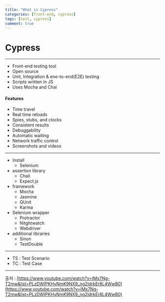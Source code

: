 ```yaml
---
title: "What is Cypress"
categories: [front-end, cypress]
tags: [test, cypress]
comment: true
---
```


# Cypress

---

- Front-end testing tool
- Open source
- Unit, Integration & ene-to-end(E2E) testing
- Scripts written in JS
- Uses Mocha and Chai

#### Features

- Time travel
- Real time reloads
- Spies, stubs, and clocks
- Consistent results
- Debuggability
- Automatic waiting
- Network traffic control
- Screenshots and videos

---

- Install
  - Selenium
- assertion library
  - Chail
  - Expect.js
- framework
  - Mocha
  - Jasmine
  - QUnit
  - Karma
- Selenium wrapper
  - Protractor
  - Nitghtwatch
  - Webdriver
- additional libraries
  - Sinon
  - TestDouble

---

- TS : Test Scenario
- TC : Test Case

---

출처 : [https://www.youtube.com/watch?v=IMx7Ng-T2mw&list=PLzDWIPKHyNmK9NX9_ng2IdrkEr8L4WwB0](https://www.youtube.com/watch?v=IMx7Ng-T2mw&list=PLzDWIPKHyNmK9NX9_ng2IdrkEr8L4WwB0)
